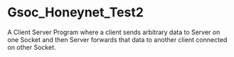 Gsoc_Honeynet_Test2
===================

A Client Server Program where a client sends arbitrary data to Server on one Socket and then Server forwards that data to another client connected on other Socket.
